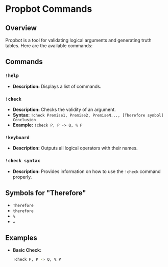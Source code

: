 # Propbot Commands

## Overview
Propbot is a tool for validating logical arguments and generating truth tables. Here are the available commands:

## Commands

### `!help`
- **Description:** Displays a list of commands.

### `!check`
- **Description:** Checks the validity of an argument.
- **Syntax:** `!check Premise1, Premise2, PremiseN..., [Therefore symbol] Conclusion`
- **Example:** `!check P, P -> Q, % P`

### `!keyboard`
- **Description:** Outputs all logical operators with their names.

### `!check syntax`
- **Description:** Provides information on how to use the `!check` command properly.

## Symbols for "Therefore"
- `Therefore`
- `therefore`
- `%`
- `∴`

## Examples
- **Basic Check:**
  ```bash
  !check P, P -> Q, % P
